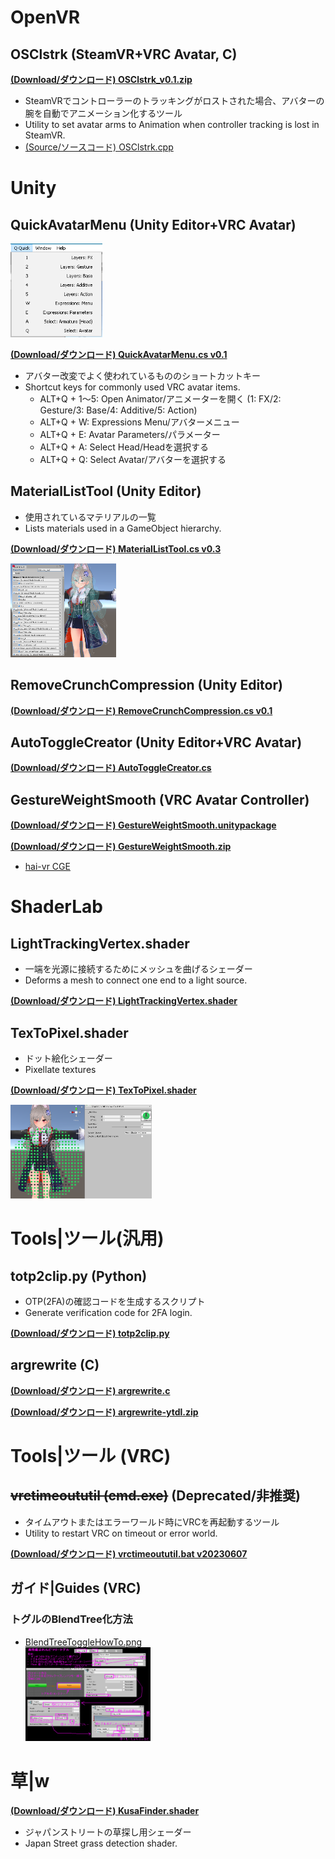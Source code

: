 # OpenVR

## OSClstrk (SteamVR+VRC Avatar, C)

**[(Download/ダウンロード) OSClstrk_v0.1.zip](https://raw.githubusercontent.com/GapVR/Unity/main/OSClstrk_v0.1.zip)**

- SteamVRでコントローラーのトラッキングがロストされた場合、アバターの腕を自動でアニメーション化するツール
- Utility to set avatar arms to Animation when controller tracking is lost in SteamVR.
- [(Source/ソースコード) OSClstrk.cpp](https://raw.githubusercontent.com/GapVR/Unity/main/OSClstrk.cpp)

# Unity

## QuickAvatarMenu (Unity Editor+VRC Avatar)

[<img src="img/QuickAvatarMenu.png" height=150>](img/QuickAvatarMenu.png)

**[(Download/ダウンロード) QuickAvatarMenu.cs v0.1](https://raw.githubusercontent.com/GapVR/Unity/main/QuickAvatarMenu.cs)**

- アバター改変でよく使われているもののショートカットキー
- Shortcut keys for commonly used VRC avatar items.
  - ALT+Q + 1～5: Open Animator/アニメーターを開く (1: FX/2: Gesture/3: Base/4: Additive/5: Action)
  - ALT+Q + W: Expressions Menu/アバターメニュー
  - ALT+Q + E: Avatar Parameters/パラメーター
  - ALT+Q + A: Select Head/Headを選択する
  - ALT+Q + Q: Select Avatar/アバターを選択する

## MaterialListTool (Unity Editor)

- 使用されているマテリアルの一覧
- Lists materials used in a GameObject hierarchy.

**[(Download/ダウンロード) MaterialListTool.cs v0.3](https://raw.githubusercontent.com/GapVR/Unity/main/MaterialListTool.cs)**

[<img src="img/FTM2NR2aAAAz1mJ.png" height=150>](img/FTM2NR2aAAAz1mJ.png)

## RemoveCrunchCompression (Unity Editor)

**[(Download/ダウンロード) RemoveCrunchCompression.cs v0.1](https://github.com/GapVR/Unity/raw/refs/heads/main/RemoveCrunchCompression.cs)**

## AutoToggleCreator (Unity Editor+VRC Avatar)

**[(Download/ダウンロード) AutoToggleCreator.cs](https://raw.githubusercontent.com/GapVR/Unity/main/AutoToggleCreator.cs)**

## GestureWeightSmooth (VRC Avatar Controller)
  
**[(Download/ダウンロード) GestureWeightSmooth.unitypackage](https://raw.githubusercontent.com/GapVR/Unity/main/GestureWeightSmooth.unitypackage)**

**[(Download/ダウンロード) GestureWeightSmooth.zip](https://raw.githubusercontent.com/GapVR/Unity/main/GestureWeightSmooth.zip)**

- [hai-vr CGE](https://github.com/hai-vr/combo-gesture-expressions-av3)

# ShaderLab

## LightTrackingVertex.shader

- 一端を光源に接続するためにメッシュを曲げるシェーダー
- Deforms a mesh to connect one end to a light source.

**[(Download/ダウンロード) LightTrackingVertex.shader](https://raw.githubusercontent.com/GapVR/Unity/main/LightTrackingVertex.shader)**

## TexToPixel.shader

- ドット絵化シェーダー
- Pixellate textures

**[(Download/ダウンロード) TexToPixel.shader](https://raw.githubusercontent.com/GapVR/Unity/main/TexToPixel.shader)**

[<img src="img/FTSDVxBUUAAwBiB.png" height=150>](img/FTSDVxBUUAAwBiB.png)

# Tools|ツール(汎用)

## totp2clip.py (Python)

- OTP(2FA)の確認コードを生成するスクリプト
- Generate verification code for 2FA login.

**[(Download/ダウンロード) totp2clip.py](https://raw.githubusercontent.com/GapVR/Unity/main/totp2clip.py)**

## argrewrite (C)

**[(Download/ダウンロード) argrewrite.c](https://raw.githubusercontent.com/GapVR/Unity/main/argrewrite.c)**

**[(Download/ダウンロード) argrewrite-ytdl.zip](https://raw.githubusercontent.com/GapVR/Unity/main/argrewrite-ytdl.zip)**

# Tools|ツール (VRC)

## ~~vrctimeoututil (cmd.exe)~~ (Deprecated/非推奨)
- タイムアウトまたはエラーワールド時にVRCを再起動するツール
- Utility to restart VRC on timeout or error world.

**[(Download/ダウンロード) vrctimeoututil.bat v20230607](https://raw.githubusercontent.com/GapVR/Unity/main/vrctimeoututil.bat)**

## ガイド|Guides (VRC)

### トグルのBlendTree化方法
- [BlendTreeToggleHowTo.png](https://raw.githubusercontent.com/GapVR/Unity/main/BlendTreeToggleHowTo.png)<br>
[<img src="BlendTreeToggleHowTo.png" height=150>](BlendTreeToggleHowTo.png)

# 草|w

**[(Download/ダウンロード) KusaFinder.shader](https://raw.githubusercontent.com/GapVR/Unity/main/KusaFinder.shader)**

- ジャパンストリートの草探し用シェーダー
- Japan Street grass detection shader.
